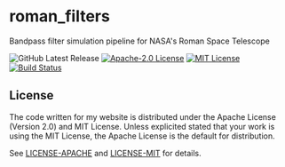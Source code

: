 # roman_filters

Bandpass filter simulation pipeline for NASA's Roman Space Telescope

![GitHub Latest Release][version-badge]
[![Apache-2.0 License][apache-badge]][apache-url]
[![MIT License][mit-badge]][mit-url]
[![Build Status][status-badge]][status-url]


[version-badge]: https://img.shields.io/github/v/release/austinlake04/roman_filters?logo=github

[apache-badge]: https://img.shields.io/badge/license-Apache--2.0-blue.svg
[apache-url]: https://github.com/austinlake04/roman_filters/blob/main/LICENSE-APACHE

[mit-badge]: https://img.shields.io/badge/license-MIT-blue.svg
[mit-url]: https://github.com/austinlake04/roman_filters/blob/main/LICENSE-MIT

[status-badge]: https://github.com/austinlake04/roman_filters/actions/workflows/ci.yaml/badge.svg?branch=main?event=pull_request
[status-url]: https://github.com/austinlake04/roman_filters/actions


## License

The code written for my website is distributed under the Apache License (Version 2.0) and MIT License. Unless explicited stated that your work is using the MIT License, the Apache License is the default for distribution.

See [LICENSE-APACHE](https://github.com/austinlake04/roman_filters/blob/main/LICENSE-APACHE) and [LICENSE-MIT](https://github.com/austinlake04/roman_filters/blob/main/LICENSE-MIT) for details.
